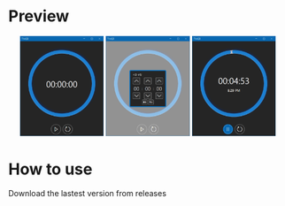 # Preview

<p align="center">
  <img width="30%" src="./Assets/MainPicture.png"/>
  <img width="30%" src="./Assets/SubPic1.png"/>
  <img width="30%" src="./Assets/SubPic2.png"/>
</p>

# How to use 
Download the lastest version from releases
